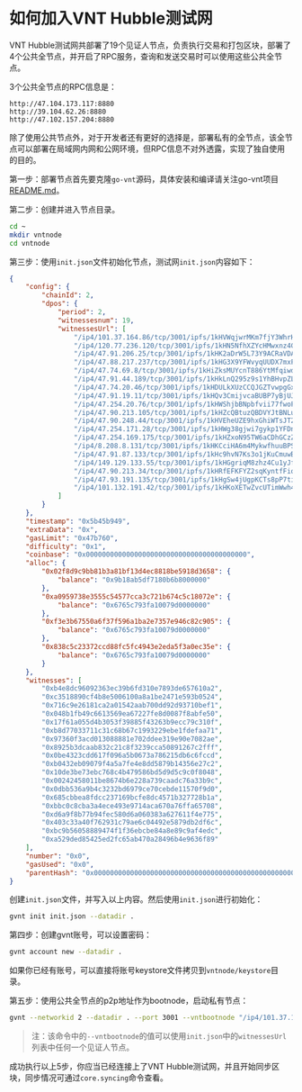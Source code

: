 # 如何加入VNT Hubble测试网



VNT Hubble测试网共部署了19个见证人节点，负责执行交易和打包区块，部署了4个公共全节点，并开启了RPC服务，查询和发送交易时可以使用这些公共全节点。

3个公共全节点的RPC信息是：

```
http://47.104.173.117:8880
http://39.104.62.26:8880
http://47.102.157.204:8880
```



除了使用公共节点外，对于开发者还有更好的选择是，部署私有的全节点，该全节点可以部署在局域网内网和公网环境，但RPC信息不对外透露，实现了独自使用的目的。

第一步：部署节点首先要克隆`go-vnt`源码，具体安装和编译请关注go-vnt项目[README.md](<https://github.com/vntchain/go-vnt#%E4%BB%8E%E6%BA%90%E7%A0%81%E5%AE%89%E8%A3%85gvnt>)。

第二步：创建并进入节点目录。

```bash
cd ~
mkdir vntnode
cd vntnode
```

第三步：使用`init.json`文件初始化节点，测试网`init.json`内容如下：

```json
{
    "config": {
        "chainId": 2,
        "dpos": {
            "period": 2,
            "witnessesnum": 19,
            "witnessesUrl": [
                "/ip4/101.37.164.86/tcp/3001/ipfs/1kHVWqjwrMKm7fjY3WhrHNUvWYX2XXNyHomP4HDFE5u6S2B",
                "/ip4/120.77.236.120/tcp/3001/ipfs/1kHN5NfhXZYcHMwxnz4Ca3RxYwiiFah3tJ9AZQifxK6AZBf",
                "/ip4/47.91.206.25/tcp/3001/ipfs/1kHK2aDrW5L73Y9ACRaVDAMqz8EtM6cidKHyprScchCzwvp",
                "/ip4/47.88.217.237/tcp/3001/ipfs/1kHG3X9YFWvyqUUDX7mxFf41nQs9oNvrfkTGHJL47hjibTd",
                "/ip4/47.74.69.8/tcp/3001/ipfs/1kHiZksMUYcnT886YtMfqiwdYctViJopD13cMwPFhbZq6mE",
                "/ip4/47.91.44.189/tcp/3001/ipfs/1kHkLnQ295z9s1YhBHvpZLedj2dV4RHSmhSAwBuLJpnvKud",
                "/ip4/47.74.20.46/tcp/3001/ipfs/1kHDULkXUzCCQJGZTvwpgGxRPiqA6Bo6ktkLK53qTkvsRZe",
                "/ip4/47.91.19.11/tcp/3001/ipfs/1kHQv3CmijvcaBUBP7yBjUJC78HFvNYCW2MAsvEUMqmd6Hb",
                "/ip4/47.254.20.76/tcp/3001/ipfs/1kHWShjbBNpbfvii77fwoFN6y7A9nQXS4QVQhoXN8ZgMjXq",
                "/ip4/47.90.213.105/tcp/3001/ipfs/1kHZcQBtuzQBDVYJtBNLu4z4W3Vh6u2XCHnoaqkNpG5hv8G",
                "/ip4/47.90.248.44/tcp/3001/ipfs/1kHVEheUZE9hxGhiWTsJT2Ft9Wh1R3m18w2UdKjjtDfuKQc",
                "/ip4/47.254.171.28/tcp/3001/ipfs/1kHWg38gjwi7gykp1YFDnmC2jvb3m6h6VEEfLK2SWMRWLpg",
                "/ip4/47.254.169.175/tcp/3001/ipfs/1kHZxoN95TW6aCDhGCzZnUryP3Q8LAYa3d4KSAWSynoiCgo",
                "/ip4/8.208.8.131/tcp/3001/ipfs/1kHKCciHA6m4MykwfhuuBPSUHUcJBREWKGofEnZ1XnqfHiR",
                "/ip4/47.91.87.133/tcp/3001/ipfs/1kHc9hvN7Ks3o1jKuCmuwBPebvCPk9tiakdxejU45zVdA9L",
                "/ip4/149.129.133.55/tcp/3001/ipfs/1kHGgriqM8zhz4Cu1yJfnaqruhBDPPZtFiWqHnuiTmWDWDE",
                "/ip4/47.90.213.34/tcp/3001/ipfs/1kHRfEFKFYZ2sqKyntfFio6kTgYZb6hgkQ2obDUt82R54Yb",
                "/ip4/47.93.191.135/tcp/3001/ipfs/1kHgSw4jUgpKCTs8pP7tibHAgBGTzaFz7bz3N9uKBWWbKwY",
                "/ip4/101.132.191.42/tcp/3001/ipfs/1kHKoXETwZvcUTimWwh4U7VnmsVDE3MtdA46X2k9diVChF5"
            ]
        }
    },
    "timestamp": "0x5b45b949",
    "extraData": "0x",
    "gasLimit": "0x47b760",
    "difficulty": "0x1",
    "coinbase": "0x0000000000000000000000000000000000000000",
    "alloc": {
        "0x02f8d9c9bb81b3a81bf13d4ec8818be5918d3658": {
            "balance": "0x9b18ab5df7180b6b8000000"
        },
        "0xa0959738e3555c54577cca3c721b674c5c18072e": {
            "balance": "0x6765c793fa10079d0000000"
        },
        "0xf3e3b67550a6f37f596a1ba2e7357e946c82c905": {
            "balance": "0x6765c793fa10079d0000000"
        },
        "0x838c5c23372ccd88fc5fc4943e2eda5f3a0ec35e": {
            "balance": "0x6765c793fa10079d0000000"
        }
    },
    "witnesses": [
        "0xb4e8dc96092363ec39b6fd310e7893de657610a2",
        "0xc3518890cf4b8e5006100a8a1be2471e593b0524",
        "0x716c9e26181ca2a01542aab700dd92d93710bef1",
        "0x048b1fb49c6613569ea67227fe8d0087f8abfe50",
        "0x17f61a055d4b3053f39885f43263b9ecc79c310f",
        "0xb8d77033711c31c68b67c1993229ebe1fdefaa71",
        "0x97360f3acd013088881e702ddee319e90e7082ae",
        "0x8925b3dcaab832c21c8f3239cca50891267c2fff",
        "0x0be4323cdd617f096a5b0673a786215db6c6fccd",
        "0xb0432eb09079f4a5a7fe4e8dd5879b14356e27c2",
        "0x10de3be73ebc768c4b479586bd5d9d5c9c0f8048",
        "0x00242458011be8674b6e228a739caadc76a33b9c",
        "0x0dbb536a9b4c3232bd6979ce70cebde11570f9d0",
        "0x685cbbea8fdcc237169bcfe8dc4571b327728b1a",
        "0xbbc0c8cba3a4ece493e9714aca670a76ffa65708",
        "0xd6a9f8b77b94fec580d6a060383a627611f4e775",
        "0x403c33a40f762931c79ae6c04492e5879db2df6c",
        "0xbc9b56058889474f1f36ebcbe84a8e89c9af4edc",
        "0xa529ded85425ed2fc65ab470a28496b4e9636f89"
    ],
    "number": "0x0",
    "gasUsed": "0x0",
    "parentHash": "0x0000000000000000000000000000000000000000000000000000000000000000"
}
```

创建`init.json`文件，并写入以上内容。然后使用`init.json`进行初始化：

```bash
gvnt init init.json --datadir .
```

第四步：创建gvnt账号，可以设置密码：

```bash
gvnt account new --datadir .
```

如果你已经有账号，可以直接将账号keystore文件拷贝到`vntnode/keystore`目录。

第五步：使用公共全节点的p2p地址作为bootnode，启动私有节点：

```bash
gvnt --networkid 2 --datadir . --port 3001 --vntbootnode "/ip4/101.37.164.86/tcp/3001/ipfs/1kHVWqjwrMKm7fjY3WhrHNUvWYX2XXNyHomP4HDFE5u6S2B" --syncmode full --rpc --rpcaddr 0.0.0.0 --rpcport 8888 --rpcapi="db,core,net,vnt,personal" console
```
> 注：该命令中的`--vntbootnode`的值可以使用`init.json`中的`witnessesUrl`列表中任何一个见证人节点。



成功执行以上5步，你应当已经连接上了VNT Hubble测试网，并且开始同步区块，同步情况可通过`core.syncing`命令查看。



